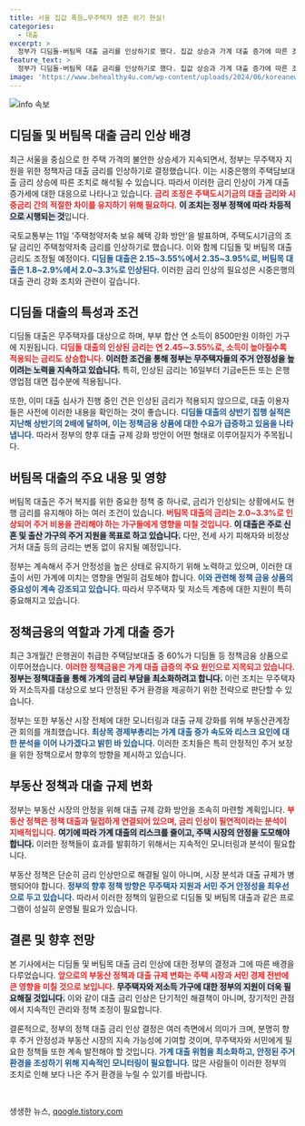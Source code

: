 ```yaml
---
title: 서울 집값 폭등…무주택자 생존 위기 현실!
categories:
  - 대출
excerpt: >
  정부가 디딤돌·버팀목 대출 금리를 인상하기로 했다. 집값 상승과 가계 대출 증가에 따른 조치로, 16일부터 적용되는 새로운 금리는 소득에 따라 차등 인상된다. 주거비 부담 완화를 위한 특례대출은 유지된다.
feature_text: >
  정부가 디딤돌·버팀목 대출 금리를 인상하기로 했다. 집값 상승과 가계 대출 증가에 따른 조치로, 16일부터 적용되는 새로운 금리는 소득에 따라 차등 인상된다. 주거비 부담 완화를 위한 특례대출은 유지된다.
image: 'https://www.behealthy4u.com/wp-content/uploads/2024/06/koreanews.jpg'
---
```


<p><img src="https://www.behealthy4u.com/wp-content/uploads/2024/06/koreanews.jpg" alt="info 속보" /></p>

<h2 data-ke-size="size26">디딤돌 및 버팀목 대출 금리 인상 배경</h2>

<p data-ke-size="size16">최근 서울을 중심으로 한 주택 가격의 불안한 상승세가 지속되면서, 정부는 무주택자 지원을 위한 정책자금 대출 금리를 인상하기로 결정했습니다. 이는 시중은행의 주택담보대출 금리 상승에 따른 조치로 해석될 수 있습니다. 따라서 이러한 금리 인상이 가계 대출 증가세에 대한 대응으로 나타나고 있습니다. <b><span style="color: #ee2323;">금리 조정은 주택도시기금의 대출 금리와 시중금리 간의 적절한 차이를 유지하기 위해 필요하다.</span></b> <b><span style="background-color: #21538527;">이 조치는 정부 정책에 따라 차등적으로 시행되는 것</span></b>입니다.</p>

<p data-ke-size="size16">국토교통부는 11일 '주택청약저축 보유 혜택 강화 방안'을 발표하며, 주택도시기금의 조달 금리인 주택청약저축 금리를 인상하기로 했습니다. 이와 함께 디딤돌 및 버팀목 대출 금리도 조정될 예정이다. <b><span style="color: #1a5490;">디딤돌 대출은 2.15~3.55%에서 2.35~3.95%로, 버팀목 대출은 1.8~2.9%에서 2.0~3.3%로 인상된다.</span></b> 이러한 금리 인상의 필요성은 시중은행의 대출 관리 강화 조치와 관련이 깊습니다.</p>

<h2 data-ke-size="size26">디딤돌 대출의 특성과 조건</h2>

<p data-ke-size="size16">디딤돌 대출은 무주택자를 대상으로 하며, 부부 합산 연 소득이 8500만원 이하인 가구에 지원됩니다. <b><span style="color: #ee2323;">디딤돌 대출의 인상된 금리는 연 2.45∼3.55%로, 소득이 높아질수록 적용되는 금리도 상승합니다.</span></b> <b><span style="background-color: #21538527;">이러한 조건을 통해 정부는 무주택자들의 주거 안정성을 높이려는 노력을 지속하고 있습니다.</span></b> 특히, 인상된 금리는 16일부터 기금e든든 또는 은행 영업점 대면 접수분에 적용됩니다.</p>

<p data-ke-size="size16">또한, 이미 대출 심사가 진행 중인 건은 인상된 금리가 적용되지 않으므로, 대출 이용자들은 사전에 이러한 내용을 확인하는 것이 좋습니다. <b><span style="color: #1a5490;">디딤돌 대출의 상반기 집행 실적은 지난해 상반기의 2배에 달하며, 이는 정책금융 상품에 대한 수요가 급증하고 있음을 나타냅니다.</span></b> 따라서 정부의 향후 대출 규제 강화 방안이 어떤 형태로 이루어질지가 주목됩니다.</p>

<h2 data-ke-size="size26">버팀목 대출의 주요 내용 및 영향</h2>

<p data-ke-size="size16">버팀목 대출은 주거 복지를 위한 중요한 정책 중 하나로, 금리가 인상되는 상황에서도 현행 금리를 유지해야 하는 여러 조건이 있습니다. <b><span style="color: #ee2323;">버팀목 대출의 금리는 2.0~3.3%로 인상되어 주거 비용을 관리해야 하는 가구들에게 영향을 미칠 것입니다.</span></b> <b><span style="background-color: #21538527;">이 대출은 주로 신혼 및 출산 가구의 주거 지원을 목표로 하고 있습니다.</span></b> 다만, 전세 사기 피해자와 비정상 거처 대출 등의 금리는 변동 없이 유지될 예정입니다.</p>

<p data-ke-size="size16">정부는 계속해서 주거 안정성을 높은 상태로 유지하기 위해 노력하고 있으며, 이러한 대출이 서민 가계에 미치는 영향을 면밀히 검토해야 합니다. <b><span style="color: #1a5490;">이와 관련해 정책 금융 상품의 중요성이 계속 강조되고 있습니다.</span></b> 따라서 무주택자 및 저소득 계층에 대한 지원이 특히 중요해지고 있습니다.</p>

<h2 data-ke-size="size26">정책금융의 역할과 가계 대출 증가</h2>

<p data-ke-size="size16">최근 3개월간 은행권이 취급한 주택담보대출 중 60%가 디딤돌 등 정책금융 상품으로 이루어졌습니다. <b><span style="color: #ee2323;">이러한 정책금융은 가계 대출 급증의 주요 원인으로 지목되고 있습니다.</span></b> <b><span style="background-color: #21538527;">정부는 정책대출을 통해 가계의 금리 부담을 최소화하려고 합니다.</span></b> 이런 조치는 무주택자와 저소득자를 대상으로 보다 안정된 주거 환경을 제공하기 위한 전략으로 판단할 수 있습니다.</p>

<p data-ke-size="size16">정부는 또한 부동산 시장 전체에 대한 모니터링과 대출 규제 강화를 위해 부동산관계장관 회의를 개최했습니다. <b><span style="color: #1a5490;">최상목 경제부총리는 가계 대출 증가 속도와 리스크 요인에 대한 분석을 이어 나가겠다고 밝힌 바 있습니다.</span></b> 이러한 조치들은 특히 안정적인 주거 보장을 위한 정책으로서 향후의 방향을 제시하고 있습니다.</p>

<h2 data-ke-size="size26">부동산 정책과 대출 규제 변화</h2>

<p data-ke-size="size16">정부는 부동산 시장의 안정을 위해 대출 규제 강화 방안을 조속히 마련할 계획입니다. <b><span style="color: #ee2323;">부동산 정책은 정책 대출과 밀접하게 연결되어 있으며, 금리 인상이 필연적이라는 분석이 지배적입니다.</span></b> <b><span style="background-color: #21538527;">여기에 따라 가계 대출의 리스크를 줄이고, 주택 시장의 안정을 도모해야 합니다.</span></b> 이러한 정책들이 효과를 발휘하기 위해서는 지속적인 모니터링과 분석이 필요합니다.</p>

<p data-ke-size="size16">부동산 정책은 단순히 금리 인상만으로 해결될 일이 아니며, 시장 분석과 대출 규제가 병행되어야 합니다. <b><span style="color: #1a5490;">정부의 향후 정책 방향은 무주택자 지원과 서민 주거 안정성을 최우선으로 두고 있습니다.</span></b> 따라서 이러한 정책의 일환으로 디딤돌 및 버팀목 대출과 같은 프로그램이 성실히 운영될 필요가 있습니다.</p>

<h2 data-ke-size="size26">결론 및 향후 전망</h2>

<p data-ke-size="size16">본 기사에서는 디딤돌 및 버팀목 대출 금리 인상에 대한 정부의 결정과 그에 따른 배경을 다루었습니다. <b><span style="color: #ee2323;">앞으로의 부동산 정책과 대출 규제 변화는 주택 시장과 서민 경제 전반에 큰 영향을 미칠 것으로 보입니다.</span></b> <b><span style="background-color: #21538527;">무주택자와 저소득 가구에 대한 정부의 지원이 더욱 필요해질 것입니다.</span></b> 이와 같이 대출 금리 인상은 단기적인 해결책이 아니며, 장기적인 관점에서 지속적인 관리와 정책 조정이 필요합니다.</p>

<p data-ke-size="size16">결론적으로, 정부의 정책 대출 금리 인상 결정은 여러 측면에서 의미가 크며, 분명히 향후 주거 안정성과 부동산 시장의 지속 가능성에 기여할 것이며, 무주택자와 서민에게 필요한 정책들 또한 계속 발전해야 할 것입니다. <b><span style="color: #1a5490;">가계 대출 위험을 최소화하고, 안정된 주거 환경을 조성하기 위해 지속적인 모니터링이 필요합니다.</span></b> 많은 사람들이 이러한 정부의 조치로 인해 보다 나은 주거 환경을 누릴 수 있기를 바랍니다.</p>

<p data-ke-size="size16">&nbsp;</p>
생생한 뉴스, <a href="https://qoogle.tistory.com" rel="dofollow">qoogle.tistory.com</a>


